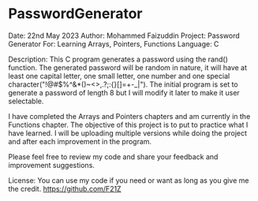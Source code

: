 # PasswordGenerator

Date: 22nd May 2023
Author: Mohammed Faizuddin
Project: Password Generator
For: Learning Arrays, Pointers, Functions
Language: C

Description:
This C program generates a password using the rand() function. The generated password will be random in nature, it will have at least one capital letter, one small letter, one number and one special character("!@#$%^&*()~<>,.?;:{}[]=+-_|"). The initial program is set to generate a password of length 8 but I will modify it later to make it user selectable. 

I have completed the Arrays and Pointers chapters and am currently in the Functions chapter. The objective of this project is to put to practice what I have learned. I will be uploading multiple versions while doing the project and after each improvement in the program. 

Please feel free to review my code and share your feedback and improvement suggestions.

License: 
You can use my code if you need or want as long as you give me the credit. 
https://github.com/F21Z
